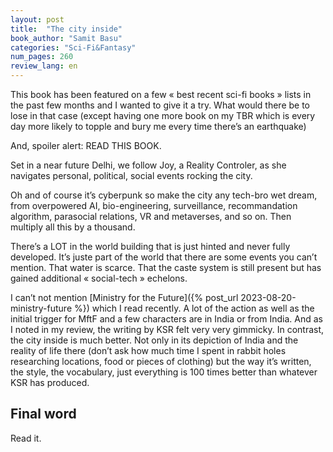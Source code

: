 ```yaml
---
layout: post
title:  "The city inside"
book_author: "Samit Basu"
categories: "Sci-Fi&Fantasy"
num_pages: 260
review_lang: en
---
```


This book has been featured on a few « best recent sci-fi books » lists in the past few months and I wanted to give it a try. What would there be to lose in that case (except having one more book on my TBR which is every day more likely to topple and bury me every time there’s an earthquake)

And, spoiler alert: READ THIS BOOK.

Set in a near future Delhi, we follow Joy, a Reality Controler, as she navigates personal, political, social events rocking the city.

Oh and of course it’s cyberpunk so make the city any tech-bro wet dream, from overpowered AI, bio-engineering, surveillance, recommandation algorithm, parasocial relations, VR and metaverses, and so on. Then multiply all this by a thousand.

There’s a LOT in the world building that is just hinted and never fully developed. It’s juste part of the world that there are some events you can’t mention. That water is scarce. That the caste system is still present but has gained additional « social-tech » echelons.

I can’t not mention [Ministry for the Future]({% post_url 2023-08-20-ministry-future %}) which I read recently. A lot of the action as well as the initial trigger for MftF and a few characters are in India or from India. And as I noted in my review, the writing by KSR felt very very gimmicky. In contrast, the city inside is much better. Not only in its depiction of India and the reality of life there (don’t ask how much time I spent in rabbit holes researching locations, food or pieces of clothing) but the way it’s written, the style, the vocabulary, just everything is 100 times better than whatever KSR has produced.

## Final word

Read it.